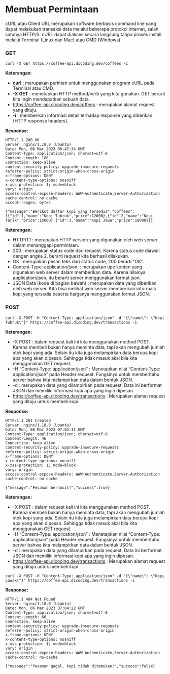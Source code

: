 # Membuat Permintaan
cURL atau Client URL merupakan software berbasis command line yang dapat melakukan transaksi data melalui beberapa protokol internet, salah satunya HTTP/S. cURL dapat diakses secara langsung tanpa proses install melalui Terminal (Linux dan Mac) atau CMD (Windows).
### GET
```shell
curl -X GET https://coffee-api.dicoding.dev/coffees -i
```

**Keterangan**:
- **curl**     : merupakan perintah untuk menggunakan program cURL pada Terminal atau CMD.
- **-X GET**    : menetapkan HTTP method/verb yang kita gunakan. GET berarti kita ingin mendapatkan sebuah data.
- https://coffee-api.dicoding.dev/coffees : merupakan alamat request yang dituju.
- **-i**        : memberikan informasi detail terhadap response yang diberikan (HTTP response headers).

**Response:**
```shell
HTTP/1.1 200 OK
Server: nginx/1.18.0 (Ubuntu)
Date: Mon, 06 Mar 2023 06:47:34 GMT
Content-Type: application/json; charset=utf-8
Content-Length: 188
Connection: keep-alive
content-security-policy: upgrade-insecure-requests
referrer-policy: strict-origin-when-cross-origin
x-frame-options: DENY
x-content-type-options: nosniff
x-xss-protection: 1; mode=block
vary: origin
access-control-expose-headers: WWW-Authenticate,Server-Authorization
cache-control: no-cache
accept-ranges: bytes

{"message":"Berikut daftar kopi yang tersedia","coffees":[{"id":1,"name":"Kopi Tubruk","price":12000},{"id":2,"name":"Kopi Tarik","price":15000},{"id":3,"name":"Kopi Jawa","price":18000}]}
```

**Keterangan:**
- HTTP/1.1 : merupakan HTTP version yang digunakan oleh web server dalam menanggapi permintaan.
- 200 : merupakan status code dari request. Karena status code diawali dengan angka 2, berarti request kita berhasil dilakukan.
- OK : merupakan pesan teks dari status code, 200 berarti “OK”.
- Content-Type: application/json; : merupakan tipe konten yang digunakan web server dalam memberikan data. Karena nilainya application/json, itu berarti server menggunakan format json.
- JSON Data (kode di bagian bawah) : merupakan data yang diberikan oleh web server. Kita bisa melihat web server memberikan informasi kopi yang tersedia beserta harganya menggunakan format JSON.


### POST
```shell
curl -X POST -H "Content-Type: application/json" -d "{\"name\": \"Kopi Tubruk\"}" https://coffee-api.dicoding.dev/transactions -i
```

**Keterangan:**
- -X POST : dalam request kali ini kita menggunakan method POST. Karena membeli bukan hanya meminta data, tapi akan mengubah jumlah stok kopi yang ada. Selain itu kita juga melampirkan data berupa kopi apa yang akan dipesan. Sehingga tidak masuk akal bila kita menggunakan GET request.
- -H “Content-Type: application/json” : Menetapkan nilai “Content-Type: application/json” pada Header request. Fungsinya untuk memberitahu server bahwa kita melampirkan data dalam bentuk JSON.
- -d <JSON Content> : merupakan data yang dilampirkan pada request. Data ini berformat JSON dan memiliki informasi kopi apa yang ingin dipesan.
- https://coffee-api.dicoding.dev/transactions : Merupakan alamat request yang dituju untuk membeli kopi.

**Response:**
```shell
HTTP/1.1 201 Created
Server: nginx/1.18.0 (Ubuntu)
Date: Mon, 06 Mar 2023 07:02:11 GMT
Content-Type: application/json; charset=utf-8
Content-Length: 46
Connection: keep-alive
content-security-policy: upgrade-insecure-requests
referrer-policy: strict-origin-when-cross-origin
x-frame-options: DENY
x-content-type-options: nosniff
x-xss-protection: 1; mode=block
vary: origin
access-control-expose-headers: WWW-Authenticate,Server-Authorization
cache-control: no-cache

{"message":"Pesanan berhasil!","success":true}
```

**Keterangan:**
- -X POST : dalam request kali ini kita menggunakan method POST. Karena membeli bukan hanya meminta data, tapi akan mengubah jumlah stok kopi yang ada. Selain itu kita juga melampirkan data berupa kopi apa yang akan dipesan. Sehingga tidak masuk akal bila kita menggunakan GET request.
- -H “Content-Type: application/json” : Menetapkan nilai “Content-Type: application/json” pada Header request. Fungsinya untuk memberitahu server bahwa kita melampirkan data dalam bentuk JSON.
- -d <JSON Content> : merupakan data yang dilampirkan pada request. Data ini berformat JSON dan memiliki informasi kopi apa yang ingin dipesan.
- https://coffee-api.dicoding.dev/transactions : Merupakan alamat request yang dituju untuk membeli kopi.

```shell
curl -X POST -H "Content-Type: application/json" -d "{\"name\": \"Kopi Luwak\"}" https://coffee-api.dicoding.dev/transactions -i
```
**Response:**
```shell
HTTP/1.1 404 Not Found
Server: nginx/1.18.0 (Ubuntu)
Date: Mon, 06 Mar 2023 07:04:22 GMT
Content-Type: application/json; charset=utf-8
Content-Length: 66
Connection: keep-alive
content-security-policy: upgrade-insecure-requests
referrer-policy: strict-origin-when-cross-origin
x-frame-options: DENY
x-content-type-options: nosniff
x-xss-protection: 1; mode=block
vary: origin
access-control-expose-headers: WWW-Authenticate,Server-Authorization
cache-control: no-cache

{"message":"Pesanan gagal, kopi tidak ditemukan!","success":false}
```








